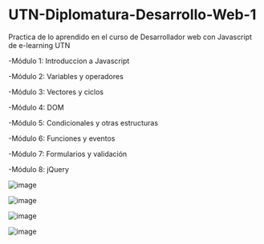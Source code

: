 # UTN-Diplomatura-Desarrollo-Web-1

Practica de lo aprendido en el curso de Desarrollador web con Javascript de e-learning UTN

-Módulo 1: Introduccion a Javascript

-Módulo 2: Variables y operadores

-Módulo 3: Vectores y ciclos

-Módulo 4: DOM

-Módulo 5: Condicionales y otras estructuras

-Módulo 6: Funciones y eventos

-Módulo 7: Formularios y validación

-Módulo 8: jQuery

![image](https://user-images.githubusercontent.com/60717025/148215255-643bf558-356f-4fe2-97a1-3789047be186.png)

![image](https://user-images.githubusercontent.com/60717025/148215334-c8e569de-b6fb-4f5c-b755-25b53a848716.png)

![image](https://user-images.githubusercontent.com/60717025/148215425-0544264f-f1c7-470d-915f-efb6abe6498a.png)

![image](https://user-images.githubusercontent.com/60717025/148215502-12480bf9-5234-4178-9e39-908327a683bc.png)



